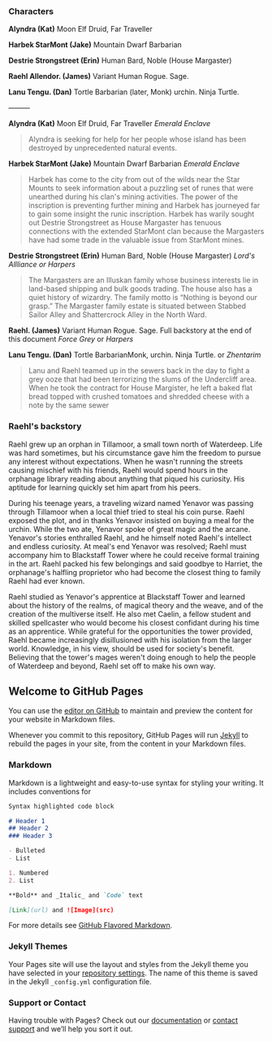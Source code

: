 ### Characters

**Alyndra (Kat)** Moon Elf Druid, Far Traveller

**Harbek StarMont (Jake)** Mountain Dwarf Barbarian

**Destrie Strongstreet (Erin)** Human Bard, Noble (House Margaster) 

**Raehl Allendor. (James)** Variant Human Rogue. Sage. 

**Lanu Tengu. (Dan)** Tortle Barbarian (later, Monk) urchin. Ninja Turtle.

———


**Alyndra (Kat)** Moon Elf Druid, Far Traveller *Emerald Enclave*

>Alyndra is seeking for help for her people whose island has been destroyed by unprecedented natural events.

**Harbek StarMont (Jake)** Mountain Dwarf Barbarian *Emerald Enclave*

> Harbek has come to the city from out of the wilds near the Star Mounts to seek information about a puzzling set of runes that were unearthed during his clan's mining activities. The power of the inscription is preventing further mining and Harbek has journeyed far to gain some insight the runic inscription. Harbek has warily sought out Destrie Strongstreet as House Margaster has tenuous connections with the extended StarMont clan because the Margasters have had some trade in the valuable issue from StarMont mines. 

**Destrie Strongstreet (Erin)** Human Bard, Noble (House Margaster) *Lord's Allliance or Harpers*

> The Margasters are an Illuskan family whose business interests lie in land-based shipping and bulk goods trading. The house also has a quiet history of wizardry. The family motto is “Nothing is beyond our grasp.” The Margaster family estate is situated between Stabbed Sailor Alley and Shattercrock Alley in the North Ward. 

**Raehl. (James)** Variant Human Rogue. Sage. Full backstory at the end of this document *Force Grey* or *Harpers*

**Lanu Tengu. (Dan)** Tortle BarbarianMonk, urchin. Ninja Turtle. or *Zhentarim*

> Lanu and Raehl teamed up in the sewers back in the day to fight a grey ooze that had been terrorizing the slums of the Undercliff area. When he took the contract for House Margister, he left a baked flat bread topped with crushed tomatoes and shredded cheese with a note by the same sewer

### Raehl's backstory

Raehl grew up an orphan in Tillamoor, a small town north of Waterdeep. Life was hard sometimes, but his circumstance gave him the freedom to pursue any interest without expectations. When he wasn't running the streets causing mischief with his friends, Raehl would spend hours in the orphanage library reading about anything that piqued his curiosity. His aptitude for learning quickly set him apart from his peers.

During his teenage years, a traveling wizard named Yenavor was passing through Tillamoor when a local thief tried to steal his coin purse. Raehl exposed the plot, and in thanks Yenavor insisted on buying a meal for the urchin. While the two ate, Yenavor spoke of great magic and the arcane. Yenavor's stories enthralled Raehl, and he himself noted Raehl's intellect and endless curiosity. At meal's end Yenavor was resolved; Raehl must accompany him to Blackstaff Tower where he could receive formal training in the art. Raehl packed his few belongings and said goodbye to Harriet, the orphanage's halfling proprietor who had become the closest thing to family Raehl had ever known.

Raehl studied as Yenavor's apprentice at Blackstaff Tower and learned about the history of the realms, of magical theory and the weave, and of the creation of the multiverse itself. He also met Caelin, a fellow student and skilled spellcaster who would become his closest confidant during his time as an apprentice. While grateful for the opportunities the tower provided, Raehl became increasingly disillusioned with his isolation from the larger world. Knowledge, in his view, should be used for society's benefit. Believing that the tower's mages weren't doing enough to help the people of Waterdeep and beyond, Raehl set off to make his own way.
## Welcome to GitHub Pages

You can use the [editor on GitHub](https://github.com/wmg100/improved-umbrella/edit/master/README.md) to maintain and preview the content for your website in Markdown files.

Whenever you commit to this repository, GitHub Pages will run [Jekyll](https://jekyllrb.com/) to rebuild the pages in your site, from the content in your Markdown files.

### Markdown

Markdown is a lightweight and easy-to-use syntax for styling your writing. It includes conventions for

```markdown
Syntax highlighted code block

# Header 1
## Header 2
### Header 3

- Bulleted
- List

1. Numbered
2. List

**Bold** and _Italic_ and `Code` text

[Link](url) and ![Image](src)
```

For more details see [GitHub Flavored Markdown](https://guides.github.com/features/mastering-markdown/).

### Jekyll Themes

Your Pages site will use the layout and styles from the Jekyll theme you have selected in your [repository settings](https://github.com/wmg100/improved-umbrella/settings). The name of this theme is saved in the Jekyll `_config.yml` configuration file.

### Support or Contact

Having trouble with Pages? Check out our [documentation](https://help.github.com/categories/github-pages-basics/) or [contact support](https://github.com/contact) and we’ll help you sort it out.

